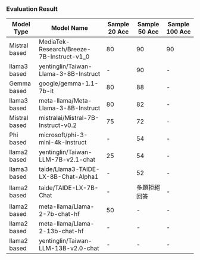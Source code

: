 ### Evaluation Result

| Model Type | Model Name | Sample 20 Acc | Sample 50 Acc | Sample 100 Acc |
|------------|------------|-------| -------- | -------- |
| Mistral based | MediaTek-Research/Breeze-7B-Instruct-v1_0 | 80 | 90 | 90 |
| llama3 based | yentinglin/Taiwan-Llama-3-8B-Instruct | - | 90 | - |
| Gemma based | google/gemma-1.1-7b-it | 80 | 88 | - |
| llama3 based | meta-llama/Meta-Llama-3-8B-Instruct | 80 | 82 | - |
| Mistral based | mistralai/Mistral-7B-Instruct-v0.2 | 75 | 72 | - |
| Phi based | microsoft/phi-3-mini-4k-instruct | - | 54 | - |
| llama2 based | yentinglin/Taiwan-LLM-7B-v2.1-chat | 25 | 54 | - |
| llama3 based | taide/Llama3-TAIDE-LX-8B-Chat-Alpha1 | - | 52 | - |
| llama2 based | taide/TAIDE-LX-7B-Chat | - | 多題拒絕回答 | - |
| llama2 based | meta-llama/Llama-2-7b-chat-hf | 50 | - | - |
| llama2 based | meta-llama/Llama-2-13b-chat-hf | - | - | - |
| llama2 based | yentinglin/Taiwan-LLM-13B-v2.0-chat | - | - | - |
